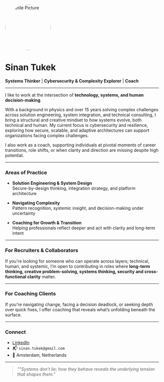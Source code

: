 <img src="https://github.com/ripiddo.png" alt="Profile Picture" width="150" style="border-radius: 50%;" />

# Sinan Tukek


**Systems Thinker** | **Cybersecurity & Complexity Explorer** | **Coach**

---

I like to work at the intersection of **technology, systems, and human decision-making**.

With a background in physics and over 15 years solving complex challenges across solution engineering, system integration, and technical consulting, I bring a structural and creative mindset to how systems evolve, both technical and human. My current focus is cybersecurity and resilience, exploring how secure, scalable, and adaptive architectures can support organizations facing complex challenges.

I also work as a coach, supporting individuals at pivotal moments of career transitions, role shifts, or when clarity and direction are missing despite high potential.

---

### Areas of Practice

- **Solution Engineering & System Design**  
  Secure-by-design thinking, integration strategy, and platform architecture

- **Navigating Complexity**  
  Pattern recognition, systemic insight, and decision-making under uncertainty

- **Coaching for Growth & Transition**  
  Helping professionals reflect deeper and act with clarity and long-term intent

---
### For Recruiters & Collaborators

If you're looking for someone who can operate across layers; technical, human, and systemic, I’m open to contributing in roles where **long-term thinking, creative problem-solving, systems thinking, security and cross-functional clarity** matter.

---

### For Coaching Clients

If you're navigating change, facing a decision deadlock, or seeking depth over quick fixes, I offer coaching that reveals what’s unfolding beneath the surface.

---

### Connect

- [LinkedIn](https://www.linkedin.com/in/sinantukek)  
- 📬 `sinan.tukek@gmail.com`  
- 📍 Amsterdam, Netherlands

---

> *""Systems don’t lie; how they behave reveals the underlying tension that shapes them."*





